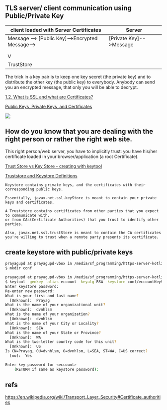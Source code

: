 TLS server/ client communication using Public/Private Key
-------------------------------

client loaded with Server Certificates            |          Server
--------------------------------------------------|------------------------------------
Message --> [Public Key]-->Encrypted Message-->   |      [Private Key]-->Message
                 |                                |
                 |                                |
                 V                                |
             TrustStore                           |

The trick in a key pair is to keep one key secret (the private key) and to distribute the 
other key (the public key) to everybody. 
Anybody can send you an encrypted message, that only you will be able to decrypt.

[1.2. What is SSL and what are Certificates?](http://tldp.org/HOWTO/SSL-Certificates-HOWTO/x64.html)

[Public Keys, Private Keys, and Certificates](https://docs.oracle.com/cd/E19509-01/820-3503/ggbgc/index.html)

![](https://docs.oracle.com/cd/E19509-01/820-3503/images/encryption-and-decryption.gif)


How do you know that you are dealing with the right person or rather the right web site. 
------------------------------------------------------------------------------------------

This right person/web server, you have to implicitly trust: 
you have his/her certificate loaded in your browser/application (a root Certificate). 


[Trust Store vs Key Store - creating with keytool](http://stackoverflow.com/a/6341566/432903)

[Truststore and Keystore Definitions](http://stackoverflow.com/a/18912385/432903)

```
Keystore contains private keys, and the certificates with their corresponding public keys.

Essentially, javax.net.ssl.keyStore is meant to contain your private keys and certificates, 
```


```
A Truststore contains certificates from other parties that you expect to communicate with, 
or from CAs(Certificate Authorities) that you trust to identify other parties.

Also, javax.net.ssl.trustStore is meant to contain the CA certificates 
you're willing to trust when a remote party presents its certificate.
```


create keystore with public/private keys
------------------------------------------

```bash
prayagupd at prayagupd-vbox in /media/sf_programming/https-server-kotlin/src
$ mkdir conf

prayagupd at prayagupd-vbox in /media/sf_programming/https-server-kotlin/src
$ keytool -genkey -alias eccount -keyalg RSA -keystore conf/eccountKeyStore.jks
Enter keystore password:  
Re-enter new password: 
What is your first and last name?
  [Unknown]:  Prayag
What is the name of your organizational unit?
  [Unknown]:  dvnhlsm
What is the name of your organization?
  [Unknown]:  dvnhlsm
What is the name of your City or Locality?
  [Unknown]:  SEA
What is the name of your State or Province?
  [Unknown]:  WA
What is the two-letter country code for this unit?
  [Unknown]:  US
Is CN=Prayag, OU=dvnhlsm, O=dvnhlsm, L=SEA, ST=WA, C=US correct?
  [no]:  Yes

Enter key password for <eccount>
	(RETURN if same as keystore password): 
```


refs
-----

https://en.wikipedia.org/wiki/Transport_Layer_Security#Certificate_authorities


